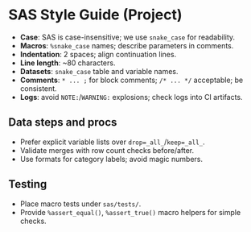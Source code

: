 # SAS Style Guide (Project)

- **Case**: SAS is case-insensitive; we use `snake_case` for readability.
- **Macros**: `%snake_case` names; describe parameters in comments.
- **Indentation**: 2 spaces; align continuation lines.
- **Line length**: ~80 characters.
- **Datasets**: `snake_case` table and variable names.
- **Comments**: `* ... ;` for block comments; `/* ... */` acceptable; be consistent.
- **Logs**: avoid `NOTE:`/`WARNING:` explosions; check logs into CI artifacts.

## Data steps and procs

- Prefer explicit variable lists over `drop=_all_`/`keep=_all_`.
- Validate merges with row count checks before/after.
- Use formats for category labels; avoid magic numbers.

## Testing

- Place macro tests under `sas/tests/`.
- Provide `%assert_equal()`, `%assert_true()` macro helpers for simple checks.
